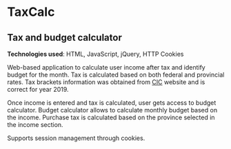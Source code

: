 # TaxCalc
## Tax and budget calculator

**Technologies used**: HTML, JavaScript, jQuery, HTTP Cookies

Web-based application to calculate user income after tax and identify budget for the month. 
Tax is calculated based on both federal and provincial rates. Tax brackets information was obtained from [CIC](https://www.canada.ca/en/revenue-agency/services/tax/individuals/frequently-asked-questions-individuals/canadian-income-tax-rates-individuals-current-previous-years.html) website and is correct for year 2019. 

Once income is entered and tax is calculated, user gets access to budget calculator. Budget calculator allows to calculate monthly budget based on the income. Purchase tax is calculated based on the province selected in the income section. 

Supports session management through cookies. 

